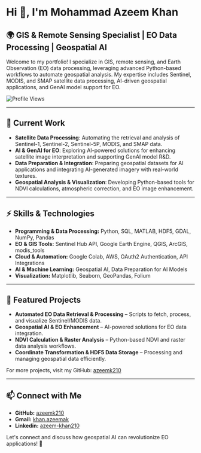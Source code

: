 # Hi 👋, I'm Mohammad Azeem Khan

## 🌍 GIS & Remote Sensing Specialist | EO Data Processing | Geospatial AI

Welcome to my portfolio! I specialize in GIS, remote sensing, and Earth Observation (EO) data processing, leveraging advanced Python-based workflows to automate geospatial analysis. My expertise includes Sentinel, MODIS, and SMAP satellite data processing, AI-driven geospatial applications, and GenAI model support for EO.

![Profile Views](https://komarev.com/ghpvc/?username=azeemk210&label=Profile%20views&color=0e75b6&style=flat)

---

## 🔭 Current Work
- **Satellite Data Processing**: Automating the retrieval and analysis of Sentinel-1, Sentinel-2, Sentinel-5P, MODIS, and SMAP data.
- **AI & GenAI for EO**: Exploring AI-powered solutions for enhancing satellite image interpretation and supporting GenAI model R&D.
- **Data Preparation & Integration**: Preparing geospatial datasets for AI applications and integrating AI-generated imagery with real-world textures.
- **Geospatial Analysis & Visualization**: Developing Python-based tools for NDVI calculations, atmospheric correction, and EO image enhancement.

---

## ⚡ Skills & Technologies
- **Programming & Data Processing:** Python, SQL, MATLAB, HDF5, GDAL, NumPy, Pandas
- **EO & GIS Tools:** Sentinel Hub API, Google Earth Engine, QGIS, ArcGIS, modis_tools
- **Cloud & Automation:** Google Colab, AWS, OAuth2 Authentication, API Integrations
- **AI & Machine Learning:** Geospatial AI, Data Preparation for AI Models
- **Visualization:** Matplotlib, Seaborn, GeoPandas, Folium

---

## 📂 Featured Projects
- **Automated EO Data Retrieval & Processing** – Scripts to fetch, process, and visualize Sentinel/MODIS data.
- **Geospatial AI & EO Enhancement** – AI-powered solutions for EO data integration.
- **NDVI Calculation & Raster Analysis** – Python-based NDVI and raster data analysis workflows.
- **Coordinate Transformation & HDF5 Data Storage** – Processing and managing geospatial data efficiently.

For more projects, visit my GitHub: [azeemk210](https://github.com/azeemk210)

---

## 📫 Connect with Me
- **GitHub:** [azeemk210](https://github.com/azeemk210)
- **Gmail:** [khan.azeemak](khan.azeemak@gmail.com)
- **Linkedin:** [azeem-khan210](https://www.linkedin.com/in/azeem-khan210/)

Let's connect and discuss how geospatial AI can revolutionize EO applications! 🚀

